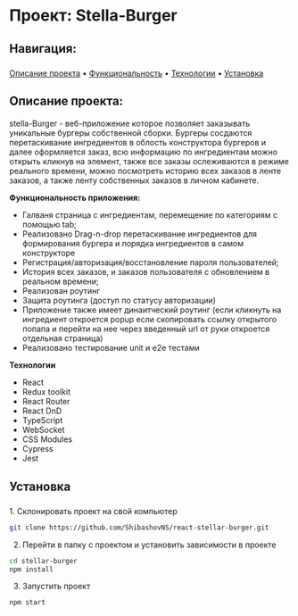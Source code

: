 # Проект: Stella-Burger

## Навигация:

<h3 align="center"></h3>
  <a href="#about">Описание проекта</a>
  •
  <a href="#functionality">Функциональность</a>
  •
  <a href="#techs">Технологии</a>
  •
  <a href="#install">Установка</a>
</h3>

## Описание проекта:

<h4 id="about"></h4>
stella-Burger - веб-приложение которое позволяет заказывать уникальные бургеры собственной сборки.
Бургеры сосдаются перетаскивание ингредиентов в облость конструктора бургеров и далее оформляется заказ, всю информацию по ингредиентам можно открыть кликнув на элемент, также все заказы ослеживаются в режиме реального времени, можно посмотреть историю всех заказов в ленте заказов, а также ленту собственных заказов в личном кабинете.

**Функциональность приложения:**

<ul id="functionality">
  <li>Галваня страница с ингредиентам, перемещение по категориям с помощью tab;</li>
  <li>Реализовано Drag-n-drop перетаскивание ингредиентов для формирования бургера и порядка ингредиентов в самом конструкторе</li> 
  <li>Регистрация/авторизация/восстановление пароля пользователей;</li>
  <li>История всех заказов, и заказов пользователя с обновлением в реальном времени;</li>
  <li>Реализован роутинг</li>
  <li>Защита роутинга (доступ по статусу авторизации)</li>
  <li>Приложение также имеет динаитческий роутинг (если кликнуть на ингредиент откроется popup если скопировать ссылку открытого попапа и перейти на нее через введенный url от руки откроется отдельная страница)</li>
  <li>Реализовано тестирование unit и e2e тестами</li>
</ul>

**Технологии**

<ul id="techs">
  <li>React</li>
  <li>Redux toolkit</li>
  <li>React Router</li>
  <li>React DnD</li>
  <li>TypeScript</li>
  <li>WebSocket</li>
  <li>CSS Modules</li>
  <li>Cypress</li>
  <li>Jest</li>
</ul>

## Установка

<h3 id="install"></h3>
1. Склонировать проект на свой компьютер

```bash
git clone https://github.com/ShibashovNS/react-stellar-burger.git
```

2. Перейти в папку с проектом и установить зависимости в проекте

```bash
cd stellar-burger
npm install
```

3. Запустить проект

```bash
npm start
```
